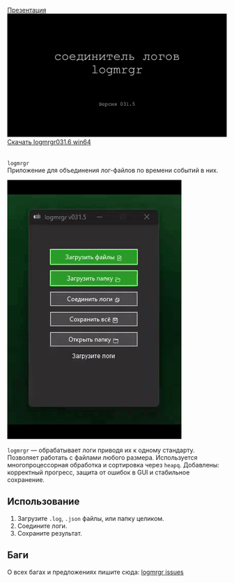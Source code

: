 [Презентация](https://github.com/ashtray01/logmrgr/blob/main/logmrgr031.5.pptx)<br>
![logmrgr](logmrgr031.5_presentation.gif)
[Скачать logmrgr031.6 win64](https://github.com/ashtray01/logmrgr/releases/download/031.6/logmrgr031.6.zip)

</br>`logmrgr`
</br>Приложение для объединения лог-файлов по времени событий в них.

![logmrgr](logmrgr031.5.gif)

`logmrgr` — обрабатывает логи приводя их к одному стандарту. Позволяет работать с файлами любого размера. Используется многопроцессорная обработка и сортировка через `heapq`. Добавлены: корректный прогресс, защита от ошибок в GUI и стабильное сохранение.

## Использование
1. Загрузите `.log`, `.json` файлы, или папку целиком.
2. Соедините логи.
3. Сохраните результат.

## Баги
О всех багах и предложениях пишите сюда:
[logmrgr issues](https://github.com/ashtray01/logmrgr/issues)
